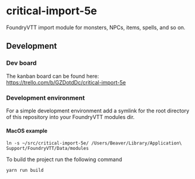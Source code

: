 # critical-import-5e

FoundryVTT import module for monsters, NPCs, items, spells, and so on.

## Development

### Dev board

The kanban board can be found here:
https://trello.com/b/GZDotdDc/critical-import-5e

### Development environment

For a simple development environment add a symlink for the root directory of this repository into your FoundryVTT modules dir.

#### MacOS example

```
ln -s ~/src/critical-import-5e/ /Users/Beaver/Library/Application\ Support/FoundryVTT/Data/modules
```

To build the project run the following command

```
yarn run build
```
